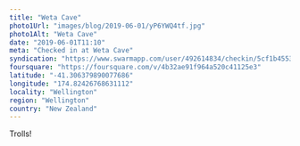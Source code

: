 ```yaml
---
title: "Weta Cave"
photo1Url: "images/blog/2019-06-01/yP6YWQ4tf.jpg"
photo1Alt: "Weta Cave"
date: "2019-06-01T11:10"
meta: "Checked in at Weta Cave"
syndication: "https://www.swarmapp.com/user/492614834/checkin/5cf1b45535811b002cf3c5d7"
foursquare: "https://foursquare.com/v/4b32ae91f964a520c41125e3"
latitude: "-41.306379890077686"
longitude: "174.82426768631112"
locality: "Wellington"
region: "Wellington"
country: "New Zealand"
---
```

Trolls!
